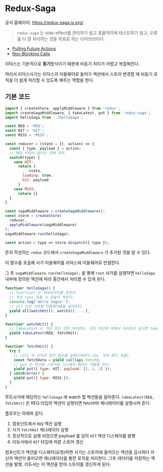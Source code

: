 # Redux-Saga

공식 홈페이지: https://redux-saga.js.org/

> `redux-saga` 는 side-effect를 관리하기 쉽고 효율적이며 테스트하기 쉽고, 오류를 더 잘 처리하는 것을 목표로 하는 라이브러리다.

- [Pulling Future Actions](PullingFutureActions.md)
- [Non Blocking Calls](NonBlockingCalls.md)

리덕스는 기본적으로 **동기**방식이기 때문에 비동기 처리가 어렵고 복잡해진다.

따라서 리덕스사가는 리덕스의 미들웨어로 들어가 액션에서 스토어 변경할 때 비동기 로직을 더 쉽게 처리할 수 있도록 해주는 역할을 한다.

## 기본 코드

```javascript
import { createStore, applyMiddleware } from 'redux';
import createSagaMiddleware, { takeLatest, put } from 'redux-saga';
import helloSaga from './helloSaga';

const REQ = 'REQ';
const HIT = 'HIT';
const MISS = 'MISS';

const reducer = (state = {}, action) => {
  const { type, payload } = action;
  // REQ 타입이 없다는 것에 유의
  switch(type) {
    case HIT:
      return {
        ...state,
        loading: true,
        hit: payload
      }
    case MISS:
      return {}
  }
}

const sagaMiddleware = createSagaMiddleware();
const store = createStore(
  reducer,
  applyMiddleware(sagaMiddleware)
);
sagaMiddleware.run(helloSaga);

const action = type => store.dispatch({ type });
```

흔히 작성하는 `redux` 코드에서 `createSagaMiddleware` 가 추가된 것을 알 수 있다. 

이 함수를 호출해 사가 미들웨어를 리덕스에 미들웨어로 연결한다.

그 후 `sagaMiddleware.run(helloSaga);` 을 통해 `root` 사가를 실행하면 `helloSaga` 내부에 정의된 액션에 따라 중간에서 처리할 수 있게 된다.

```javascript
function* helloSaga() {
  // function* 는 제네러이터를 뜻한다.
  // 최초 root 호출 시 콘솔이 찍힌다.
  console.log('Hello Sagas!');
  // all 으로 가로챌 미들웨어들을 달아준다.
  yield all[watchHit(), watch2(), ...],
}

function* watchHit() {
  // takeLatest 는 가장 최근 것만 처리한다. 모든 액션에 대해서 처리하고 싶다면 takeEvery 를 사용하면 된다.
  yield takeLatest(REQ, fetchHit);
}

function* fetchHit() {
  try {
    // call 은 인자로 받은 함수를 실행시켜준다.(ex. 외부 API 호출)
    const fetchData = yield call(api.fetch);
    // put 은 액션을 스토어로 디스패치 해주는 역할을 한다.
    yield put({ type: HIT, payload: [1, 2, 3] });
  } catch(error) {
    yield put({ type: MISS });
  }
}
```

루트사가에 해당하는 `helloSaga` 에 watch 할 액션들을 달아준다. `takeLatest(REQ, fetchHit)` 은 REQ 타입의 액션이 실행되면 fetchHit 제너레이터를 실행시켜 준다.

플로우는 아래와 같다.

1. 컴포넌트에서 `REQ` 액션 실행
2. 사가 `fetchHit` 제너레이터 실행
3. 정상적으로 실행 되었으면 payload 를 담아 `HIT` 액션 디스패치를 발행
4. 리듀서에서 `HIT` 타입에 따른 스토어 갱신

컴포넌트가 액션을 디스패치(요청)하면 사가는 스토어에 들어오는 액션을 감시하다 자신의 액션이 들어오면 제너레이터를 통한 로직을 처리한다. 그후 데이터를 저장하는 액션을 발행, 리듀서는 이 액션을 받아 스토어를 갱신하게 된다.

